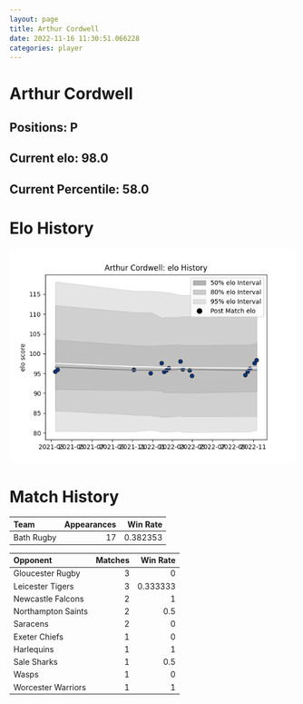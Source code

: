 ```yaml
---  
layout: page  
title: Arthur Cordwell  
date: 2022-11-16 11:30:51.066228  
categories: player  
---
```

# Arthur Cordwell

## Positions: P

## Current elo: 98.0

## Current Percentile: 58.0

# Elo History


![elo history](history_ArthurCordwell.png)
# Match History


| Team       |   Appearances |   Win Rate |
|:-----------|--------------:|-----------:|
| Bath Rugby |            17 |   0.382353 |

| Opponent           |   Matches |   Win Rate |
|:-------------------|----------:|-----------:|
| Gloucester Rugby   |         3 |   0        |
| Leicester Tigers   |         3 |   0.333333 |
| Newcastle Falcons  |         2 |   1        |
| Northampton Saints |         2 |   0.5      |
| Saracens           |         2 |   0        |
| Exeter Chiefs      |         1 |   0        |
| Harlequins         |         1 |   1        |
| Sale Sharks        |         1 |   0.5      |
| Wasps              |         1 |   0        |
| Worcester Warriors |         1 |   1        |